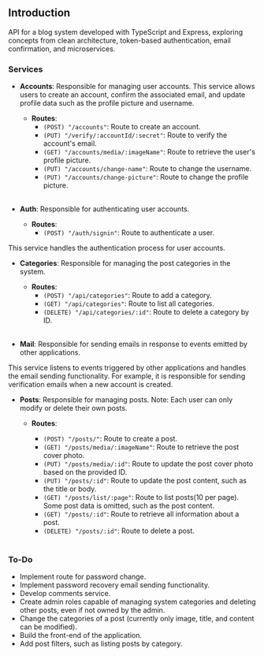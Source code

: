 ## Introduction

API for a blog system developed with TypeScript and Express, exploring concepts from clean architecture, token-based authentication, email confirmation, and microservices.

### Services

- **Accounts**: Responsible for managing user accounts. This service allows users to create an account, confirm the associated email, and update profile data such as the profile picture and username.

  - **Routes**:
    - `(POST) "/accounts"`: Route to create an account.
    - `(PUT) "/verify/:accountId/:secret"`: Route to verify the account's email.
    - `(GET) "/accounts/media/:imageName"`: Route to retrieve the user's profile picture.
    - `(PUT) "/accounts/change-name"`: Route to change the username.
    - `(PUT) "/accounts/change-picture"`: Route to change the profile picture.
    </br>
    

- **Auth**: Responsible for authenticating user accounts.

  - **Routes**:
    - `(POST) "/auth/signin"`: Route to authenticate a user.

This service handles the authentication process for user accounts.
    </br>
    
- **Categories**: Responsible for managing the post categories in the system.

  - **Routes**:
    - `(POST) "/api/categories"`: Route to add a category.
    - `(GET) "/api/categories"`: Route to list all categories.
    - `(DELETE) "/api/categories/:id"`: Route to delete a category by ID.
     </br>

- **Mail**: Responsible for sending emails in response to events emitted by other applications.

This service listens to events triggered by other applications and handles the email sending functionality. For example, it is responsible for sending verification emails when a new account is created.
    </br>

- **Posts**: Responsible for managing posts.
  Note: Each user can only modify or delete their own posts.

  - **Routes**:
    - `(POST) "/posts/"`: Route to create a post.
    - `(GET) "/posts/media/:imageName"`: Route to retrieve the post cover photo.
    - `(PUT) "/posts/media/:id"`: Route to update the post cover photo based on the provided ID.
    - `(PUT) "/posts/:id"`: Route to update the post content, such as the title or body.
    - `(GET) "/posts/list/:page"`: Route to list posts(10 per page). Some post data is omitted, such as the post content.
    - `(GET) "/posts/:id"`: Route to retrieve all information about a post.
    - `(DELETE) "/posts/:id"`: Route to delete a post.


    </br>
### To-Do

- Implement route for password change.
- Implement password recovery email sending functionality.
- Develop comments service.
- Create admin roles capable of managing system categories and deleting other posts, even if not owned by the admin.
- Change the categories of a post (currently only image, title, and content can be modified).
- Build the front-end of the application.
- Add post filters, such as listing posts by category.
